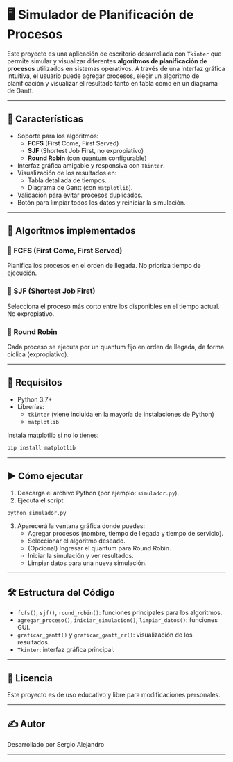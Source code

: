 
# 🖥️ Simulador de Planificación de Procesos

Este proyecto es una aplicación de escritorio desarrollada con `Tkinter` que permite simular y visualizar diferentes **algoritmos de planificación de procesos** utilizados en sistemas operativos. A través de una interfaz gráfica intuitiva, el usuario puede agregar procesos, elegir un algoritmo de planificación y visualizar el resultado tanto en tabla como en un diagrama de Gantt.

---

## 📌 Características

- Soporte para los algoritmos:
  - **FCFS** (First Come, First Served)
  - **SJF** (Shortest Job First, no expropiativo)
  - **Round Robin** (con quantum configurable)
- Interfaz gráfica amigable y responsiva con `Tkinter`.
- Visualización de los resultados en:
  - Tabla detallada de tiempos.
  - Diagrama de Gantt (con `matplotlib`).
- Validación para evitar procesos duplicados.
- Botón para limpiar todos los datos y reiniciar la simulación.

---

## 🧠 Algoritmos implementados

### 🔹 FCFS (First Come, First Served)
Planifica los procesos en el orden de llegada. No prioriza tiempo de ejecución.

### 🔹 SJF (Shortest Job First)
Selecciona el proceso más corto entre los disponibles en el tiempo actual. No expropiativo.

### 🔹 Round Robin
Cada proceso se ejecuta por un quantum fijo en orden de llegada, de forma cíclica (expropiativo).

---

## 🧰 Requisitos

- Python 3.7+
- Librerías:
  - `tkinter` (viene incluida en la mayoría de instalaciones de Python)
  - `matplotlib`

Instala matplotlib si no lo tienes:

```bash
pip install matplotlib
```

---

## ▶️ Cómo ejecutar

1. Descarga el archivo Python (por ejemplo: `simulador.py`).
2. Ejecuta el script:

```bash
python simulador.py
```

3. Aparecerá la ventana gráfica donde puedes:
   - Agregar procesos (nombre, tiempo de llegada y tiempo de servicio).
   - Seleccionar el algoritmo deseado.
   - (Opcional) Ingresar el quantum para Round Robin.
   - Iniciar la simulación y ver resultados.
   - Limpiar datos para una nueva simulación.

---


## 🛠️ Estructura del Código

- `fcfs()`, `sjf()`, `round_robin()`: funciones principales para los algoritmos.
- `agregar_proceso()`, `iniciar_simulacion()`, `limpiar_datos()`: funciones GUI.
- `graficar_gantt()` y `graficar_gantt_rr()`: visualización de los resultados.
- `Tkinter`: interfaz gráfica principal.

---

## 📄 Licencia

Este proyecto es de uso educativo y libre para modificaciones personales.

---

## ✍️ Autor

Desarrollado por Sergio Alejandro

---
